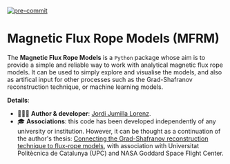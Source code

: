 [![pre-commit](https://img.shields.io/badge/pre--commit-enabled-brightgreen?logo=pre-commit&logoColor=white)](https://pre-commit.com/)

# Magnetic Flux Rope Models (MFRM)

The __Magnetic Flux Rope Models__ is a `Python` package whose aim is to provide a simple and reliable way to work with analytical magnetic flux rope models. It can be used to simply
explore and visualise the models, and also as artifical input for other processes such as the Grad-Shafranov reconstruction technique, or machine learning models.

__Details__:
- 👨🏽‍💻 __Author & developer__: [Jordi Jumilla Lorenz](https://github.com/jordijumilla/jordijumilla).
- 🎓 __Associations__: this code has been developed independently of any university or institution. However, it can be thought as a continuation of the author's thesis: [Connecting the Grad-Shafranov reconstruction technique to flux-rope models](https://upcommons.upc.edu/handle/2117/370244), with association with Universitat Politècnica de Catalunya (UPC) and NASA Goddard Space Flight Center.
